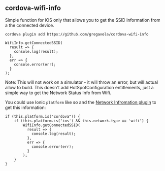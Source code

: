 
cordova-wifi-info
------------------------

Simple function for iOS only that allows you to get the SSID information from a the connected device.

`cordova plugin add https://github.com/gregavola/cordova-wifi-info`


```
WifiInfo.getConnectedSSID(
  result => {
    console.log(result);
  },
  err => {
    console.error(err);
  }
);
```

Note: This will not work on a simulator - it will throw an error, but will actual allow to build. This doesn't add HotSpotConfiguration entitlements, just a simple way to get the Network Status Info from Wifi.

You could use Ionic `platform` like so and the [Network Infromation plugin](https://ionicframework.com/docs/native/network/) to get this information:

```
if (this.platform.is("cordova")) {
	if (this.platform.is('ios') && this.network.type == 'wifi') {
		WifiInfo.getConnectedSSID(
		  result => {
		    console.log(result);
		  },
		  err => {
		    console.error(err);
		  }
		);
	}
}
```
